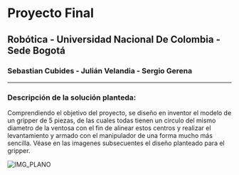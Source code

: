 # Proyecto Final
## Robótica - Universidad Nacional De Colombia - Sede Bogotá
### Sebastian Cubides - Julián Velandia - Sergio Gerena
***
### Descripción de la solución planteda:

Comprendiendo el objetivo del proyecto, se diseño en inventor el modelo de un gripper de 5 piezas, de las cuales todas tienen un circulo del mismo diametro de la ventosa con el fin de alinear estos centros y realizar el levantamiento y armado con el manipulador de una forma mucho más sencilla. Véase en las imagenes subsecuentes el diseño planteado para el gripper.

![IMG_PLANO](IMG/PLANO.png)
